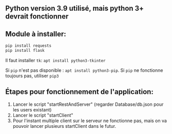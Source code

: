 ## Python version 3.9 utilisé, mais python 3+ devrait fonctionner

## Module à installer:
```bash
pip install requests
pip install flask
```

Il faut installer `tk`: `apt install python3-tkinter`

Si `pip` n'est pas disponible : `apt install python3-pip`. Si `pip` ne fonctionne toujours pas, utiliser `pip3`

## Étapes pour fonctionnement de l'application:
1. Lancer le script "startRestAndServer" (regarder Database/db.json pour les users existant)
2. Lancer le script "startClient"
3. Pour l'instant multiple client sur le serveur ne fonctionne pas, mais on va pouvoir lancer plusieurs startClient dans le futur.
